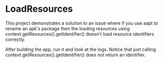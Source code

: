 LoadResources
=============

This project demonstrates a solution to an issue where if you use aapt to rename an apk's package then the loading resources using context.getResources().getIdentifier() doesn't load resource identifiers correctly.

After building the app, run it and look at the logs.  Notice that just calling context.getResources().getIdentifier() does not return an identifier.
